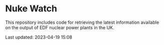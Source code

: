 # Nuke Watch

This repository includes code for retrieving the latest information available on the output of EDF nuclear power plants in the UK.

Last updated: 2023-04-19 15:08